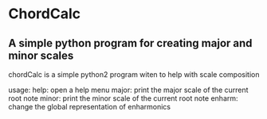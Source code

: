 # ChordCalc
A simple python program for creating major and minor scales
--------------

chordCalc is a simple python2 program witen to help with scale composition

usage:
    help: open a help menu
    major: print the major scale of the current root note
    minor: print the minor scale of the current root note
    enharm: change the global representation of enharmonics
